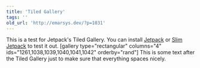 ```yaml
---
title: 'Tiled Gallery'
tags: ''
old_url: 'http://emarsys.dev/?p=1031'
---
```


This is a test for Jetpack's Tiled Gallery. You can install [Jetpack](http://jetpack.me/ "Jetpack for WordPress") or [Slim Jetpack](http://wordpress.org/extend/plugins/slimjetpack/ "Slim Jetpack") to test it out. [gallery type="rectangular" columns="4" ids="1261,1038,1039,1040,1041,1042" orderby="rand"] This is some text after the Tiled Gallery just to make sure that everything spaces nicely.